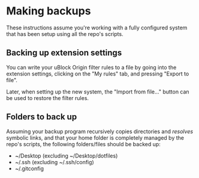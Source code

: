 # Making backups
These instructions assume you're working with a fully configured system that has been setup using all the repo's scripts.

## Backing up extension settings
You can write your uBlock Origin filter rules to a file by going into the extension settings, clicking on the "My rules" tab, and pressing "Export to file".

Later, when setting up the new system, the "Import from file..." button can be used to restore the filter rules.

## Folders to back up
Assuming your backup program recursively copies directories and *resolves* symbolic links, and that your home folder is completely managed by the repo's scripts, the following folders/files should be backed up:
- ~/Desktop (excluding ~/Desktop/dotfiles)
- ~/.ssh (excluding ~/.ssh/config)
- ~/.gitconfig

